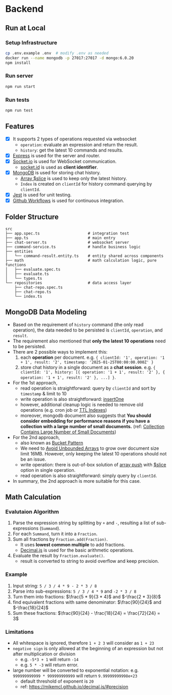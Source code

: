 # Backend
## Run at Local
### Setup Infrastructure
```bash
cp .env.example .env  # modify .env as needed
docker run --name mongodb -p 27017:27017 -d mongo:6.0.20
npm install
```

### Run server
```bash
npm run start
```

### Run tests
```bash
npm run test
```

## Features
- [x] It supports 2 types of operations requested via websocket
    - `operation`: evaluate an expression and return the result.
    - `history`: get the latest 10 commands and results.
- [x] [Express](https://expressjs.com/) is used for the server and router.
- [x] [Socket.io](https://socket.io/) is used for WebSocket communication.
    - [socket.id](https://socket.io/docs/v4/server-socket-instance/#socketid) is used as **client identifier**.
- [x] [MongoDB](https://www.mongodb.com/) is used for storing chat history.
    - [Array $slice](https://www.mongodb.com/docs/manual/reference/operator/update/slice/) is used to keep only the latest history.
    - `Index` is created on `clientId` for history command querying by `clientId`.
- [x] [Jest](https://jestjs.io/) is used for unit testing.
- [x] [Github Workflows](../.github/workflows/ci.yaml) is used for continuous integration.

## Folder Structure
```
src
├── app.spec.ts                     # integration test
├── app.ts                          # main entry
├── chat-server.ts                  # websocket server
├── command-service.ts              # handle business logic
├── entities
│   └── command-result.entity.ts    # entity shared across components
├── math                            # math calculation logic, pure functions
│   ├── evaluate.spec.ts
│   ├── evaluate.ts
│   └── types.ts
└── repositories                    # data access layer
    ├── chat-repo.spec.ts
    ├── chat-repo.ts
    └── index.ts
```

## MongoDB Data Modeling
- Based on the requirement of `history` command (the only read operation), the data needed to be persisted is `clientId`, `operation`, and `result`.
- The requirement also mentioned that **only the latest 10 operations** need to be persisted.
- There are 2 possible ways to implement this:
    1. each **operation** per document. e.g. `{ clientId: '1', operation: '1 + 1', result: '2', timestamp: '2025-01-25T00:00:00.000Z' }`
    2. store chat history in a single document as a **chat session**. e.g. `{ clientId: '1', history: [{ operation: '1 + 1', result: '2' }, { operation: '1 + 1', result: '2' }, ...] }`.
- For the 1st approach, 
    - read operation is straightforward: query by `clientId` and sort by `timestamp` & limit to 10
    - write operation is also straightforward: [insertOne](https://www.mongodb.com/docs/manual/reference/method/db.collection.insertOne/)
    - however, additional cleanup logic is needed to remove old operations (e.g. cron job or [TTL Indexes](https://www.mongodb.com/docs/manual/core/index-ttl/))
    - moreover, mongodb document also suggests that **You should consider embedding for performance reasons if you have a collection with a large number of small documents.** (ref: [Collection Contains Large Number of Small Documents](https://www.mongodb.com/docs/manual/core/data-model-operations/#collection-contains-large-number-of-small-documents))
- For the 2nd approach,
    - also known as [Bucket Pattern](https://www.mongodb.com/docs/manual/data-modeling/design-patterns/group-data/bucket-pattern/)
    - We need to [Avoid Unbounded Arrays](https://www.mongodb.com/docs/manual/data-modeling/design-antipatterns/unbounded-arrays/) to grow over document size limit 16MB. However, only keeping the latest 10 operations should not be an issue.
    - write operation: there is out-of-box solution of [array push](https://www.mongodb.com/docs/manual/reference/operator/update/push/#mongodb-update-up.-push) with [$slice](https://www.mongodb.com/docs/manual/reference/operator/update/slice/) option in single operation.
    - read operation is also straightforward: simply query by `clientId`.
- In summary, the 2nd approach is more suitable for this case.

## Math Calculation
### Evalutaion Algorithm
1. Parse the expression string by splitting by `+` and `-`, resulting a list of sub-expressions (`Summand`).
2. For each `Summand`, turn it into a `Fraction`.
3. Sum all fractions by `Fraction.add(Fraction)`.
    - It uses **lowest common multiple** to add fractions.
    - [Decimal.js](https://mikemcl.github.io/decimal.js/) is used for the basic arithmetic operations.
4. Evaluate the result by `Fraction.evaluate()`.
    - result is converted to string to avoid overflow and keep precision.

### Example
1. Input string: `5 / 3 / 4 * 9 - 2 * 3 / 8`
2. Parse into sub-expressions: `5 / 3 / 4 * 9` and `-2 * 3 / 8`
3. Turn them into fractions: $\frac{5 * 9}{3 * 4}$ and $-\frac{2 * 3}{8}$
4. find equivalent fractions with same denominator: $\frac{90}{24}$ and $-\frac{18}{24}$
5. Sum these fractions: $\frac{90}{24} - \frac{18}{24} = \frac{72}{24} = 3$

### Limitations
- All whitespace is ignored, therefore `1 + 2 3` will consider as `1 + 23`
- `negative sign` is only allowed at the beginning of an expression but not after multiplication or division
    - e.g. `-5*3 + 1` will return `-14`
    - e.g. `5 * -3` will return error.
- large number will be converted to exponential notation: e.g. `999999999999 * 999999999999` will return `9.99999999998e+23`
    - default threshold of exponent is `20`
    - ref: https://mikemcl.github.io/decimal.js/#precision